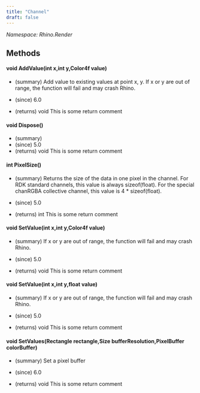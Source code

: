 ```yaml
---
title: "Channel"
draft: false
---
```


*Namespace: Rhino.Render*
## Methods
#### void AddValue(int x,int y,Color4f value)
- (summary) 
       Add value to existing values at point x, y.
       If x or y are out of range, the function will fail and may crash Rhino.
       
- (since) 6.0
- (returns) void This is some return comment
#### void Dispose()
- (summary) 
- (since) 5.0
- (returns) void This is some return comment
#### int PixelSize()
- (summary) 
       Returns the size of the data in one pixel in the channel. For RDK standard channels, this value is always sizeof(float). 
       For the special chanRGBA collective channel,
       this value is 4 * sizeof(float).
       
- (since) 5.0
- (returns) int This is some return comment
#### void SetValue(int x,int y,Color4f value)
- (summary) 
       If x or y are out of range, the function will fail and may crash Rhino.
       
- (since) 5.0
- (returns) void This is some return comment
#### void SetValue(int x,int y,float value)
- (summary) 
       If x or y are out of range, the function will fail and may crash Rhino.
       
- (since) 5.0
- (returns) void This is some return comment
#### void SetValues(Rectangle rectangle,Size bufferResolution,PixelBuffer colorBuffer)
- (summary) 
       Set a pixel buffer
       
- (since) 6.0
- (returns) void This is some return comment
